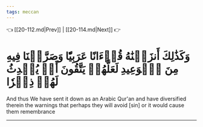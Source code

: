```yaml
---
tags: meccan
---
```


👈 [[20-112.md|Prev]] | [[20-114.md|Next]] 👉

# وَكَذَٰلِكَ أَنزَلۡنَٰهُ قُرۡءَانًا عَرَبِيّٗا وَصَرَّفۡنَا فِيهِ مِنَ ٱلۡوَعِيدِ لَعَلَّهُمۡ يَتَّقُونَ أَوۡ يُحۡدِثُ لَهُمۡ ذِكۡرٗا

And thus We have sent it down as an Arabic Qur'an and have diversified therein the warnings that perhaps they will avoid [sin] or it would cause them remembrance

---

